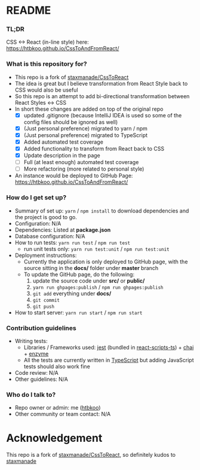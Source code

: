 # README #

### TL;DR ###

CSS <-> React (in-line style) here: https://htbkoo.github.io/CssToAndFromReact/ 

### What is this repository for? ###

* This repo is a fork of [staxmanade/CssToReact](https://github.com/staxmanade/CssToReact)
* The idea is great but I believe transformation from React Style back to CSS would also be useful
* So this repo is an attempt to add bi-directional transformation between React Styles <-> CSS
* In short these changes are added on top of the original repo
    - [x] updated .gitignore (because IntelliJ IDEA is used so some of the config files should be ignored as well)
    - [x] (Just personal preference) migrated to yarn / npm
    - [x] (Just personal preference) migrated to TypeScript
    - [x] Added automated test coverage
    - [x] Added functionality to transform from React back to CSS
    - [x] Update description in the page
    - [ ] Full (at least enough) automated test coverage
    - [ ] More refactoring (more related to personal style)
* An instance would be deployed to GitHub Page: https://htbkoo.github.io/CssToAndFromReact/

### How do I get set up? ###

* Summary of set up: ```yarn``` / ```npm install``` to download dependencies and the project is good to go.
* Configuration: N/A 
* Dependencies: Listed at **package.json**
* Database configuration: N/A
* How to run tests: ```yarn run test``` / ```npm run test```
    * run unit tests only: ```yarn run test:unit``` / ```npm run test:unit```
* Deployment instructions: 
    * Currently the application is only deployed to GitHub page, with the source sitting in the **docs/** folder under **master** branch
    * To update the GitHub page, do the following:
        1. update the source code under **src/** or **public/**
        2. ```yarn run ghpages:publish``` / ```npm run ghpages:publish```
        3. ```git add``` everything under **docs/**
        4. ```git commit```
        5. ```git push```
* How to start server: ```yarn run start``` / ```npm run start```

### Contribution guidelines ###

* Writing tests: 
    * Libraries / Frameworks used: [jest](https://facebook.github.io/jest/) (bundled in [react-scripts-ts](https://github.com/wmonk/create-react-app-typescript)) + [chai](http://www.chaijs.com/) + [enzyme](http://airbnb.io/enzyme/)
    * All the tests are currently written in [TypeScript](https://www.typescriptlang.org/) but adding JavaScript tests should also work fine  
* Code review: N/A
* Other guidelines: N/A

### Who do I talk to? ###

* Repo owner or admin: me ([htbkoo](https://bitbucket.org/htbkoo/))
* Other community or team contact: N/A

# Acknowledgement
This repo is a fork of [staxmanade/CssToReact](https://github.com/staxmanade/CssToReact), so definitely kudos to [staxmanade](https://github.com/staxmanade) 
